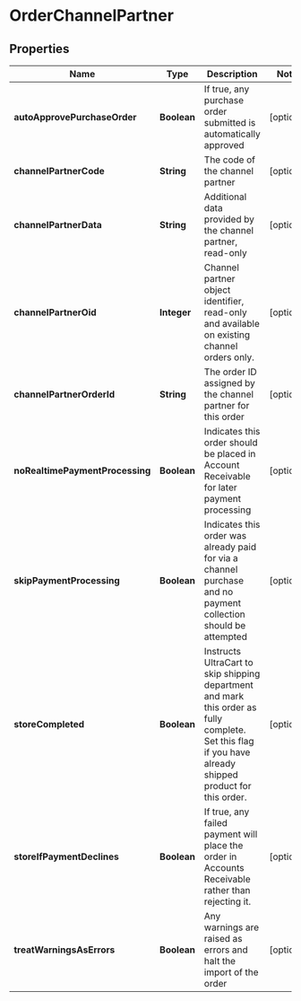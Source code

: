 
# OrderChannelPartner

## Properties
Name | Type | Description | Notes
------------ | ------------- | ------------- | -------------
**autoApprovePurchaseOrder** | **Boolean** | If true, any purchase order submitted is automatically approved |  [optional]
**channelPartnerCode** | **String** | The code of the channel partner |  [optional]
**channelPartnerData** | **String** | Additional data provided by the channel partner, read-only |  [optional]
**channelPartnerOid** | **Integer** | Channel partner object identifier, read-only and available on existing channel orders only. |  [optional]
**channelPartnerOrderId** | **String** | The order ID assigned by the channel partner for this order |  [optional]
**noRealtimePaymentProcessing** | **Boolean** | Indicates this order should be placed in Account Receivable for later payment processing |  [optional]
**skipPaymentProcessing** | **Boolean** | Indicates this order was already paid for via a channel purchase and no payment collection should be attempted |  [optional]
**storeCompleted** | **Boolean** | Instructs UltraCart to skip shipping department and mark this order as fully complete.  Set this flag if you have already shipped product for this order. |  [optional]
**storeIfPaymentDeclines** | **Boolean** | If true, any failed payment will place the order in Accounts Receivable rather than rejecting it. |  [optional]
**treatWarningsAsErrors** | **Boolean** | Any warnings are raised as errors and halt the import of the order |  [optional]



